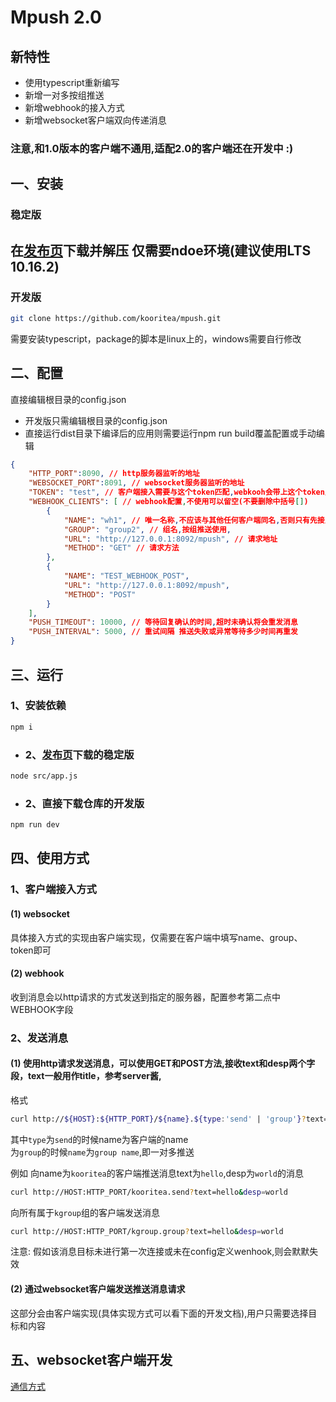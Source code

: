 # Mpush 2.0
## 新特性
- 使用typescript重新编写
- 新增一对多按组推送
- 新增webhook的接入方式
- 新增websocket客户端双向传递消息

### 注意,和1.0版本的客户端不通用,适配2.0的客户端还在开发中 :)

## 一、安装
### 稳定版
在[发布页](https://github.com/kooritea/mpush/releases)下载并解压
仅需要ndoe环境(建议使用LTS 10.16.2)
---

### 开发版
```bash
git clone https://github.com/kooritea/mpush.git
```
需要安装typescript，package的脚本是linux上的，windows需要自行修改

## 二、配置
直接编辑根目录的config.json
* 开发版只需编辑根目录的config.json
* 直接运行dist目录下编译后的应用则需要运行npm run build覆盖配置或手动编辑  

```json
{
    "HTTP_PORT":8090, // http服务器监听的地址
    "WEBSOCKET_PORT":8091, // websocket服务器监听的地址
    "TOKEN": "test", // 客户端接入需要与这个token匹配,webkooh会带上这个token用于接收方校验
    "WEBHOOK_CLIENTS": [ // webhook配置,不使用可以留空(不要删除中括号[])
        {
            "NAME": "wh1", // 唯一名称,不应该与其他任何客户端同名,否则只有先接入的客户端能接收到消息
            "GROUP": "group2", // 组名,按组推送使用,
            "URL": "http://127.0.0.1:8092/mpush", // 请求地址
            "METHOD": "GET" // 请求方法
        },
        {
            "NAME": "TEST_WEBHOOK_POST",
            "URL": "http://127.0.0.1:8092/mpush",
            "METHOD": "POST"
        }
    ],
    "PUSH_TIMEOUT": 10000, // 等待回复确认的时间,超时未确认将会重发消息
    "PUSH_INTERVAL": 5000, // 重试间隔 推送失败或异常等待多少时间再重发
}
```

## 三、运行

### 1、安装依赖
```bash
npm i
```

- ### 2、[发布页](https://github.com/kooritea/mpush/releases)下载的稳定版
```bash
node src/app.js
```

- ### 2、直接下载仓库的开发版
```bash
npm run dev
```

## 四、使用方式
### 1、客户端接入方式
#### (1) websocket
具体接入方式的实现由客户端实现，仅需要在客户端中填写name、group、token即可
#### (2) webhook
收到消息会以http请求的方式发送到指定的服务器，配置参考第二点中WEBHOOK字段

### 2、发送消息
#### (1) 使用http请求发送消息，可以使用GET和POST方法,接收text和desp两个字段，text一般用作title，参考server酱,
格式
```bash
curl http://${HOST}:${HTTP_PORT}/${name}.${type:'send' | 'group'}?text=${text}&desp=${desp}
```
其中`type`为`send`的时候name为客户端的name  
为`group`的时候`name`为`group name`,即一对多推送

例如
向name为`kooritea`的客户端推送消息text为`hello`,desp为`world`的消息
```bash
curl http://HOST:HTTP_PORT/kooritea.send?text=hello&desp=world
```
向所有属于`kgroup`组的客户端发送消息
```bash
curl http://HOST:HTTP_PORT/kgroup.group?text=hello&desp=world
```

注意: 假如该消息目标未进行第一次连接或未在config定义wenhook,则会默默失效

#### (2) 通过websocket客户端发送推送消息请求
这部分会由客户端实现(具体实现方式可以看下面的开发文档),用户只需要选择目标和内容

## 五、websocket客户端开发
[通信方式](./WSCLIENT_DEV.md)